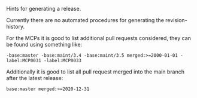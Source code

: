 Hints for generating a release.

Currently there are no automated procedures for generating the revision-history.

For the MCPs it is good to list additional pull requests considered, they can be found using something like:
```
-base:master -base:maint/3.4 -base:maint/3.5 merged:>=2000-01-01 -label:MCP0031 -label:MCP0033 
```
Additionally it is good to list all pull request merged into the main branch after the latest release:
```
base:master merged:>=2020-12-31
```